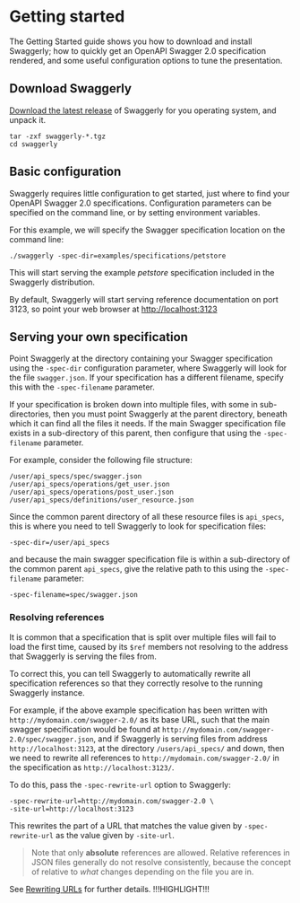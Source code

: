 # Getting started

The Getting Started guide shows you how to download and install Swaggerly; how to quickly
get an OpenAPI Swagger 2.0 specification rendered, and some useful configuration options
to tune the presentation.

## Download Swaggerly

[Download the latest release](/) of Swaggerly for you operating system, and unpack it.

```
tar -zxf swaggerly-*.tgz
cd swaggerly
```

## Basic configuration

Swaggerly requires little configuration to get started, just where to find your OpenAPI Swagger 2.0
specifications. Configuration parameters can be specified on the command line, or by setting
environment variables.

For this example, we will specify the Swagger specification location on the command line:
```
./swaggerly -spec-dir=examples/specifications/petstore
```

This will start serving the example <em>petstore</em> specification included in the Swaggerly distribution.

By default, Swaggerly will start serving reference documentation on port 3123, so point your web browser at
[http://localhost:3123](http://localhost:3123)

## Serving your own specification

Point Swaggerly at the directory containing your Swagger specification using the `-spec-dir` configuration parameter,
where Swaggerly will look for the file `swagger.json`. If your specification has a different filename, specify
this with the `-spec-filename` parameter.

If your specification is broken down into multiple files, with some in sub-directories, then you must point
Swaggerly at the parent directory, beneath which it can find all the files it needs. If the main Swagger
specification file exists in a sub-directory of this parent, then configure that using the `-spec-filename` parameter.

For example, consider the following file structure:

```
/user/api_specs/spec/swagger.json
/user/api_specs/operations/get_user.json
/user/api_specs/operations/post_user.json
/user/api_specs/definitions/user_resource.json
```

Since the common parent directory of all these resource files is `api_specs`, this is where you need to tell Swaggerly
to look for specification files:
```
-spec-dir=/user/api_specs
```

and because the main swagger specification file is within a sub-directory of the common parent `api_specs`, give the
relative path to this using the `-spec-filename` parameter:
```
-spec-filename=spec/swagger.json
```

### Resolving references

It is common that a specification that is split over multiple files will fail to load the first time, caused by its `$ref`
members not resolving to the address that Swaggerly is serving the files from.

To correct this, you can tell Swaggerly to automatically rewrite all specification references so that they correctly
resolve to the running Swaggerly instance.

For example, if the above example specification has been written with `http://mydomain.com/swagger-2.0/` as its base URL,
such that the main swagger specification would be found at `http://mydomain.com/swagger-2.0/spec/swagger.json`, and if
Swaggerly is serving files from address `http://localhost:3123`, at the directory `/users/api_specs/` and down,
then we need to rewrite all references to `http://mydomain.com/swagger-2.0/` in the specification as `http://localhost:3123/`.

To do this, pass the `-spec-rewrite-url` option to Swaggerly:

```
-spec-rewrite-url=http://mydomain.com/swagger-2.0 \
-site-url=http://localhost:3123
```

This rewrites the part of a URL that matches the value given by `-spec-rewrite-url` as the value given by `-site-url`.

> Note that only **absolute** references are allowed. Relative references in JSON files generally do not resolve
consistently, because the concept of relative to *what* changes depending on the file you are in.

See [Rewriting URLs](/docs/rewrite-urls.html) for further details.
!!!HIGHLIGHT!!!
